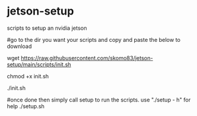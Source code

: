 # jetson-setup
scripts to setup an nvidia jetson

#go to the dir you want your scripts and copy and paste the below to download

wget https://raw.githubusercontent.com/skomo83/jetson-setup/main/scripts/init.sh

chmod +x init.sh

./init.sh

#once done then simply call setup to run the scripts. use "./setup - h" for help
./setup.sh

